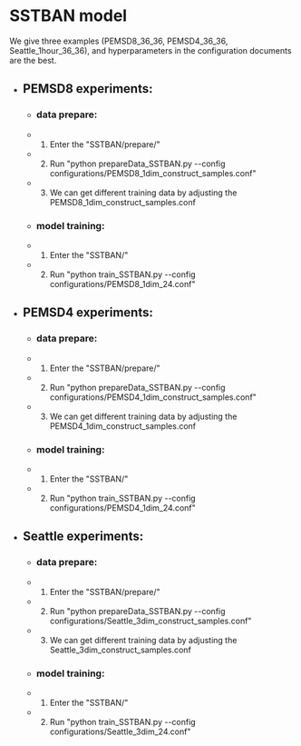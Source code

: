 # SSTBAN model
We give three examples (PEMSD8_36_36, PEMSD4_36_36, Seattle_1hour_36_36), and hyperparameters in the configuration documents are the best.


- ## PEMSD8 experiments:
  - ### data prepare:
  - 1. Enter the "SSTBAN/prepare/" 
  - 2. Run "python prepareData_SSTBAN.py --config  configurations/PEMSD8_1dim_construct_samples.conf"
  -    3.    We can get different training data by adjusting the PEMSD8_1dim_construct_samples.conf
  - ### model training:
  - 1. Enter the "SSTBAN/"
  - 2. Run "python train_SSTBAN.py --config configurations/PEMSD8_1dim_24.conf"

- ## PEMSD4 experiments:
  - ### data prepare:
  - 1. Enter the "SSTBAN/prepare/" 
  - 2. Run "python prepareData_SSTBAN.py --config  configurations/PEMSD4_1dim_construct_samples.conf"
  -    3.    We can get different training data by adjusting the PEMSD4_1dim_construct_samples.conf
  - ### model training:
  - 1. Enter the "SSTBAN/"
  - 2. Run "python train_SSTBAN.py --config configurations/PEMSD4_1dim_24.conf"


- ## Seattle experiments:
  - ### data prepare:
  - 1. Enter the "SSTBAN/prepare/" 
  - 2. Run "python prepareData_SSTBAN.py --config  configurations/Seattle_3dim_construct_samples.conf"
  -    3.    We can get different training data by adjusting the Seattle_3dim_construct_samples.conf
  - ### model training:
  - 1. Enter the "SSTBAN/"
  - 2. Run "python train_SSTBAN.py --config configurations/Seattle_3dim_24.conf"
